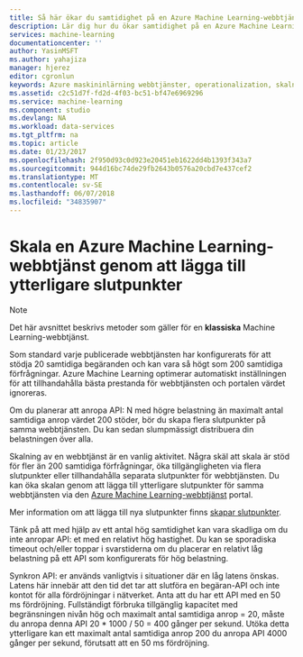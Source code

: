 ```yaml
---
title: Så här ökar du samtidighet på en Azure Machine Learning-webbtjänst | Microsoft Docs
description: Lär dig hur du ökar samtidighet på en Azure Machine Learning-webbtjänst genom att lägga till ytterligare slutpunkter.
services: machine-learning
documentationcenter: ''
author: YasinMSFT
ms.author: yahajiza
manager: hjerez
editor: cgronlun
keywords: Azure maskininlärning webbtjänster, operationalization, skalning, slutpunkt, samtidighet
ms.assetid: c2c51d7f-fd2d-4f03-bc51-bf47e6969296
ms.service: machine-learning
ms.component: studio
ms.devlang: NA
ms.workload: data-services
ms.tgt_pltfrm: na
ms.topic: article
ms.date: 01/23/2017
ms.openlocfilehash: 2f950d93c0d923e20451eb1622dd4b1393f343a7
ms.sourcegitcommit: 944d16bc74de29fb2643b0576a20cbd7e437cef2
ms.translationtype: MT
ms.contentlocale: sv-SE
ms.lasthandoff: 06/07/2018
ms.locfileid: "34835907"
---
```

# <a name="scaling-an-azure-machine-learning-web-service-by-adding-additional-endpoints"></a>Skala en Azure Machine Learning-webbtjänst genom att lägga till ytterligare slutpunkter
> [!NOTE]
> Det här avsnittet beskrivs metoder som gäller för en **klassiska** Machine Learning-webbtjänst. 
> 
> 

Som standard varje publicerade webbtjänsten har konfigurerats för att stödja 20 samtidiga begäranden och kan vara så högt som 200 samtidiga förfrågningar. Azure Machine Learning optimerar automatiskt inställningen för att tillhandahålla bästa prestanda för webbtjänsten och portalen värdet ignoreras. 

Om du planerar att anropa API: N med högre belastning än maximalt antal samtidiga anrop värdet 200 stöder, bör du skapa flera slutpunkter på samma webbtjänsten. Du kan sedan slumpmässigt distribuera din belastningen över alla.

Skalning av en webbtjänst är en vanlig aktivitet. Några skäl att skala är stöd för fler än 200 samtidiga förfrågningar, öka tillgängligheten via flera slutpunkter eller tillhandahålla separata slutpunkter för webbtjänsten. Du kan öka skalan genom att lägga till ytterligare slutpunkter för samma webbtjänsten via den [Azure Machine Learning-webbtjänst](https://services.azureml.net/) portal.

Mer information om att lägga till nya slutpunkter finns [skapar slutpunkter](create-endpoint.md).

Tänk på att med hjälp av ett antal hög samtidighet kan vara skadliga om du inte anropar API: et med en relativt hög hastighet. Du kan se sporadiska timeout och/eller toppar i svarstiderna om du placerar en relativt låg belastning på ett API som konfigurerats för hög belastning.

Synkron API: er används vanligtvis i situationer där en låg latens önskas. Latens här innebär att den tid det tar att slutföra en begäran-API och inte kontot för alla fördröjningar i nätverket. Anta att du har ett API med en 50 ms fördröjning. Fullständigt förbruka tillgänglig kapacitet med begränsningen nivån hög och maximalt antal samtidiga anrop = 20, måste du anropa denna API 20 * 1000 / 50 = 400 gånger per sekund. Utöka detta ytterligare kan ett maximalt antal samtidiga anrop 200 du anropa API 4000 gånger per sekund, förutsatt att en 50 ms fördröjning.

<!--Image references-->
[1]: ./media/scaling-webservice/machlearn-1.png
[2]: ./media/scaling-webservice/machlearn-2.png
